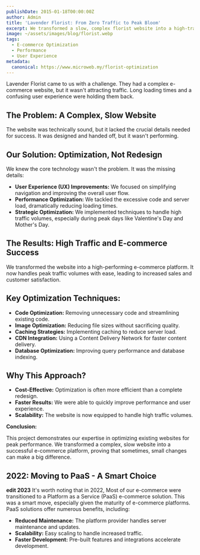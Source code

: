 ```yaml
---
publishDate: 2015-01-18T00:00:00Z
author: Admin
title: 'Lavender Florist: From Zero Traffic to Peak Bloom'
excerpt: We transformed a slow, complex florist website into a high-traffic e-commerce success, optimized for peak days like Valentine's and Mother's Day.
image: ~/assets/images/blog/florist.webp
tags:
  - E-commerce Optimization
  - Performance
  - User Experience
metadata:
  canonical: https://www.microweb.my/florist-optimization
---
```


Lavender Florist came to us with a challenge. They had a complex e-commerce website, but it wasn't attracting traffic. Long loading times and a confusing user experience were holding them back.

## The Problem: A Complex, Slow Website

The website was technically sound, but it lacked the crucial details needed for success. It was designed and handed off, but it wasn't performing.

## Our Solution: Optimization, Not Redesign

We knew the core technology wasn't the problem. It was the missing details:

* **User Experience (UX) Improvements:** We focused on simplifying navigation and improving the overall user flow.
* **Performance Optimization:** We tackled the excessive code and server load, dramatically reducing loading times.
* **Strategic Optimization:** We implemented techniques to handle high traffic volumes, especially during peak days like Valentine's Day and Mother's Day.

## The Results: High Traffic and E-commerce Success

We transformed the website into a high-performing e-commerce platform. It now handles peak traffic volumes with ease, leading to increased sales and customer satisfaction.

## Key Optimization Techniques:

* **Code Optimization:** Removing unnecessary code and streamlining existing code.
* **Image Optimization:** Reducing file sizes without sacrificing quality.
* **Caching Strategies:** Implementing caching to reduce server load.
* **CDN Integration:** Using a Content Delivery Network for faster content delivery.
* **Database Optimization:** Improving query performance and database indexing.

## Why This Approach?

* **Cost-Effective:** Optimization is often more efficient than a complete redesign.
* **Faster Results:** We were able to quickly improve performance and user experience.
* **Scalability:** The website is now equipped to handle high traffic volumes.

**Conclusion:**

This project demonstrates our expertise in optimizing existing websites for peak performance. We transformed a complex, slow website into a successful e-commerce platform, proving that sometimes, small changes can make a big difference.

## 2022: Moving to PaaS - A Smart Choice

**edit 2023** It's worth noting that in 2022, Most of our e-commerce were transitioned to a Platform as a Service (PaaS) e-commerce solution. This was a smart move, especially given the maturity of e-commerce platforms. PaaS solutions offer numerous benefits, including:

* **Reduced Maintenance:** The platform provider handles server maintenance and updates.
* **Scalability:** Easy scaling to handle increased traffic.
* **Faster Development:** Pre-built features and integrations accelerate development.

